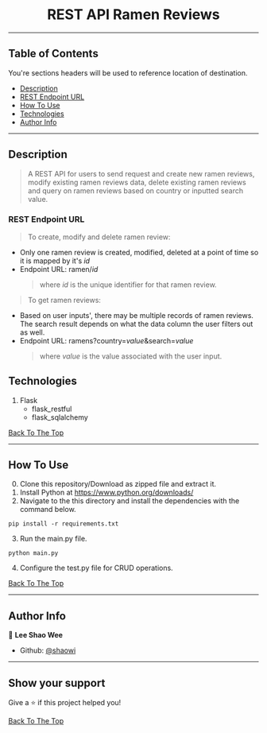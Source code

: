 <h1 align="center" id="top">REST API Ramen Reviews</h1>

---

## Table of Contents

You're sections headers will be used to reference location of destination.

- [Description](#description)
- [REST Endpoint URL](#rest-endpoint-url)
- [How To Use](#how-to-use)
- [Technologies](#technologies)
- [Author Info](#author-info)

---

## Description

> A REST API for users to send request and create new ramen reviews, modify existing ramen reviews data, delete existing ramen reviews and query on ramen reviews based on country or inputted search value.

### REST Endpoint URL

> To create, modify and delete ramen review:

- Only one ramen review is created, modified, deleted at a point of time so it is mapped by it's <i>id</i>
- Endpoint URL: ramen/<i>id</i>
  > where <i>id</i> is the unique identifier for that ramen review.

> To get ramen reviews:

- Based on user inputs', there may be multiple records of ramen reviews. The search result depends on what the data column the user filters out as well.
- Endpoint URL: ramens?country=<i>value</i>&search=<i>value</i>
  > where <i>value</i> is the value associated with the user input.

## Technologies

1. Flask
   - flask_restful
   - flask_sqlalchemy

[Back To The Top](#top)

---

## How To Use

0. Clone this repository/Download as zipped file and extract it.
1. Install Python at https://www.python.org/downloads/
2. Navigate to the this directory and install the dependencies with the command below.

```
pip install -r requirements.txt
```

3. Run the main.py file.

```
python main.py
```

4. Configure the test.py file for CRUD operations.

[Back To The Top](#top)

---

## Author Info

👤 **Lee Shao Wee**

- Github: [@shaowi](https://github.com/shaowi)

---

## Show your support

Give a ⭐️ if this project helped you!

[Back To The Top](#top)
